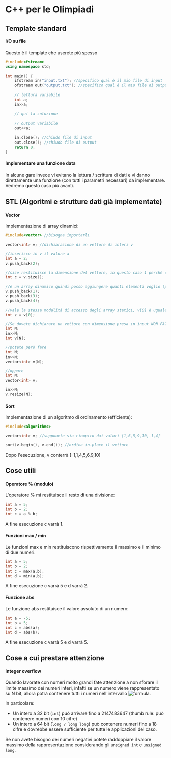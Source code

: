 # C++ per le Olimpiadi

## Template standard

#### I/O su file

Questo è il template che userete più spesso

```cpp
#include<fstream>
using namespace std;

int main() {
    ifstream in("input.txt"); //specifico qual è il mio file di input
    ofstream out("output.txt"); //specifico qual è il mio file di output
  
    // lettura variabile
    int a;
    in>>a;
  
    // qui la soluzione
   
    // output variabile
    out<<a;
    
    in.close(); //chiudo file di input
    out.close(); //chiudo file di output
    return 0;
}
```

#### Implementare una funzione data 

In alcune gare invece vi evitano la lettura / scrittura di dati e vi danno direttamente una funzione (con tutti i parametri necessari) da implementare. Vedremo questo caso più avanti.

## STL (Algoritmi e strutture dati già implementate)

#### Vector
Implementazione di array dinamici:
```cpp
#include<vector> //bisogna importarli

vector<int> v; //dichiarazione di un vettore di interi v

//inserisco in v il valore a
int a = 2;
v.push_back(2);

//size restituisce la dimensione del vettore, in questo caso 1 perché c'è un solo elemento
int c = v.size();

//è un array dinamico quindi posso aggiungere quanti elementi voglio (più o meno)
v.push_back(1);
v.push_back(3);
v.push_back(4);

//vale la stessa modalità di accesso degli array statici, v[0] è uguale a 2
int z = v[0];

//Se dovete dichiarare un vettore con dimensione presa in input NON FATE qualcosa del genere altrimenti vi picchio
int N;
in>>N;
int v[N];

//potete però fare
int N;
in>>N;
vector<int> v(N);

//oppure
int N;
vector<int> v;

in>>N;
v.resize(N);

```

#### Sort
Implementazione di un algoritmo di ordinamento (efficiente):
```cpp
#include<algorithms>

vector<int> v; //supponete sia riempito dai valori [1,6,5,9,10,-1,4]

sort(v.begin(), v.end()); //ordina in-place il vettore

```
Dopo l'esecuzione, v conterrà [-1,1,4,5,6,9,10]



## Cose utili

#### Operatore % (modulo)
L'operatore % mi restituisce il resto di una divisione:
```cpp
int a = 5;
int b = 2;
int c = a % b;
```
A fine esecuzione c varrà 1.

#### Funzioni max / min
Le funzioni max e min restituiscono rispettivamente il massimo e il minimo di due numeri:
```cpp
int a = 5;
int b = 2;
int c = max(a,b);
int d = min(a,b);
```
A fine esecuzione c varrà 5 e d varrà 2.

#### Funzione abs
Le funzione abs restituisce il valore assoluto di un numero:
```cpp
int a = -5;
int b = 5;
int c = abs(a); 
int d = abs(b); 
```
A fine esecuzione c varrà 5 e d varrà 5.

## Cose a cui prestare attenzione

#### Integer overflow
Quando lavorate con numeri molto grandi fate attenzione a non sforare il limite massimo dei numeri interi, infatti se un numero viene rappresentato su N bit, allora potrà contenere tutti i numeri nell'intervallo ![formula](http://latex.codecogs.com/gif.latex?[-2^{n-1};2^{n-1}-1]).

In particolare:
* Un intero a 32 bit (``` int ```) può arrivare fino a 2147483647 (thumb rule: può contenere numeri con 10 cifre)
* Un intero a 64 bit (``` long / long long ```) può contenere numeri fino a 18 cifre e dovrebbe essere sufficiente per tutte le applicazioni del caso.

Se non avete bisogno dei numeri negativi potete raddoppiare il valore massimo della rappresentazione considerando gli ``` unsigned int ``` e ``` unsigned long ```.
